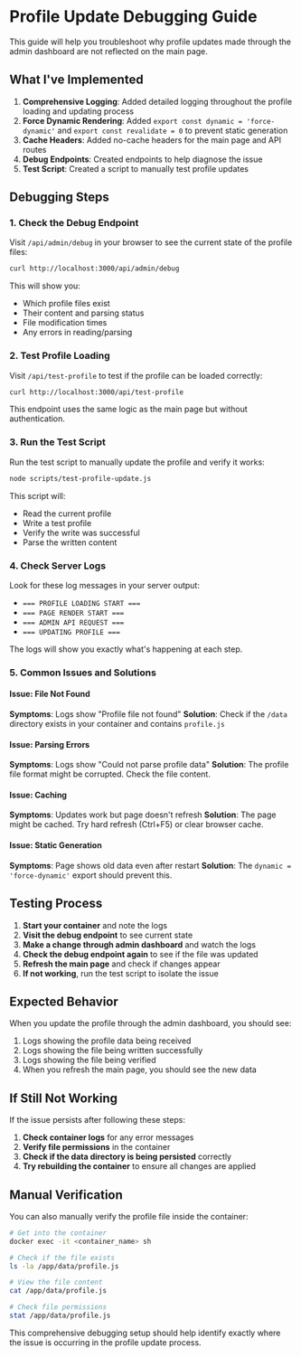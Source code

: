 # Profile Update Debugging Guide

This guide will help you troubleshoot why profile updates made through the admin dashboard are not reflected on the main page.

## What I've Implemented

1. **Comprehensive Logging**: Added detailed logging throughout the profile loading and updating process
2. **Force Dynamic Rendering**: Added `export const dynamic = 'force-dynamic'` and `export const revalidate = 0` to prevent static generation
3. **Cache Headers**: Added no-cache headers for the main page and API routes
4. **Debug Endpoints**: Created endpoints to help diagnose the issue
5. **Test Script**: Created a script to manually test profile updates

## Debugging Steps

### 1. Check the Debug Endpoint

Visit `/api/admin/debug` in your browser to see the current state of the profile files:

```bash
curl http://localhost:3000/api/admin/debug
```

This will show you:
- Which profile files exist
- Their content and parsing status
- File modification times
- Any errors in reading/parsing

### 2. Test Profile Loading

Visit `/api/test-profile` to test if the profile can be loaded correctly:

```bash
curl http://localhost:3000/api/test-profile
```

This endpoint uses the same logic as the main page but without authentication.

### 3. Run the Test Script

Run the test script to manually update the profile and verify it works:

```bash
node scripts/test-profile-update.js
```

This script will:
- Read the current profile
- Write a test profile
- Verify the write was successful
- Parse the written content

### 4. Check Server Logs

Look for these log messages in your server output:

- `=== PROFILE LOADING START ===`
- `=== PAGE RENDER START ===`
- `=== ADMIN API REQUEST ===`
- `=== UPDATING PROFILE ===`

The logs will show you exactly what's happening at each step.

### 5. Common Issues and Solutions

#### Issue: File Not Found
**Symptoms**: Logs show "Profile file not found"
**Solution**: Check if the `/data` directory exists in your container and contains `profile.js`

#### Issue: Parsing Errors
**Symptoms**: Logs show "Could not parse profile data"
**Solution**: The profile file format might be corrupted. Check the file content.

#### Issue: Caching
**Symptoms**: Updates work but page doesn't refresh
**Solution**: The page might be cached. Try hard refresh (Ctrl+F5) or clear browser cache.

#### Issue: Static Generation
**Symptoms**: Page shows old data even after restart
**Solution**: The `dynamic = 'force-dynamic'` export should prevent this.

## Testing Process

1. **Start your container** and note the logs
2. **Visit the debug endpoint** to see current state
3. **Make a change through admin dashboard** and watch the logs
4. **Check the debug endpoint again** to see if the file was updated
5. **Refresh the main page** and check if changes appear
6. **If not working**, run the test script to isolate the issue

## Expected Behavior

When you update the profile through the admin dashboard, you should see:

1. Logs showing the profile data being received
2. Logs showing the file being written successfully
3. Logs showing the file being verified
4. When you refresh the main page, you should see the new data

## If Still Not Working

If the issue persists after following these steps:

1. **Check container logs** for any error messages
2. **Verify file permissions** in the container
3. **Check if the data directory is being persisted** correctly
4. **Try rebuilding the container** to ensure all changes are applied

## Manual Verification

You can also manually verify the profile file inside the container:

```bash
# Get into the container
docker exec -it <container_name> sh

# Check if the file exists
ls -la /app/data/profile.js

# View the file content
cat /app/data/profile.js

# Check file permissions
stat /app/data/profile.js
```

This comprehensive debugging setup should help identify exactly where the issue is occurring in the profile update process. 